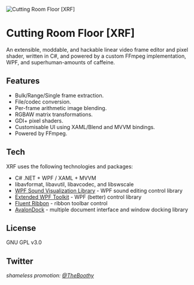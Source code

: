 ![Cutting Room Floor [XRF]](https://dl.dropboxusercontent.com/u/5764194/xrf_logo_latest.png)

Cutting Room Floor [XRF]
=========


An extensible, moddable, and hackable linear video frame editor and pixel shader, written in C#, and powered by a custom FFmpeg implementation, WPF, and superhuman-amounts of caffeine.

Features
--------

- Bulk/Range/Single frame extraction.
- File/codec conversion.
- Per-frame arithmetic image blending.
- RGBAW matrix transformations.
- GDI+ pixel shaders.
- Customisable UI using XAML/Blend and MVVM bindings.
- Powered by FFmpeg.

Tech
----

XRF uses the following technologies and packages:

* C# .NET + WPF / XAML + MVVM
* libavformat, libavutil, libavcodec, and libswscale
* [WPF Sound Visualization Library] - WPF sound editing control library
* [Extended WPF Toolkit] - WPF (better) control library
* [Fluent Ribbon] - ribbon toolbar control
* [AvalonDock] - multiple document interface and window docking library

License
----

GNU GPL v3.0


Twitter
----
*shameless promotion: [@TheBoothy]*


[WPF Sound Visualization Library]:http://wpfsvl.codeplex.com
[Extended WPF Toolkit]:http://wpftoolkit.codeplex.com
[Fluent Ribbon]:http://fluent.codeplex.com
[AvalonDock]:http://avalondock.codeplex.com
[@TheBoothy]:http://twitter.com/TheBoothy
